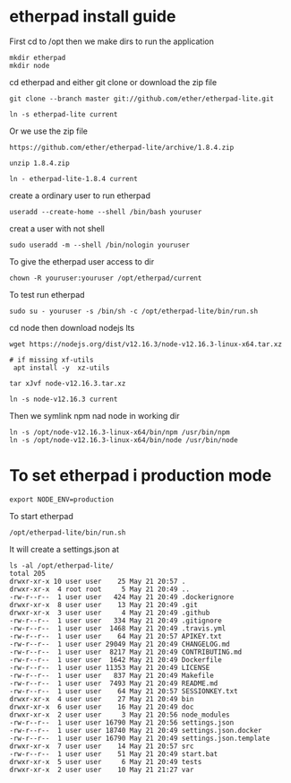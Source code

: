# etherpad install guide

First cd to /opt then we make dirs to run the application
```
mkdir etherpad
mkdir node
```
cd etherpad and either git clone or download the zip file
```
git clone --branch master git://github.com/ether/etherpad-lite.git

ln -s etherpad-lite current 
````
Or we use the zip file
```
https://github.com/ether/etherpad-lite/archive/1.8.4.zip

unzip 1.8.4.zip

ln - etherpad-lite-1.8.4 current
```

create a ordinary user to run etherpad
```
useradd --create-home --shell /bin/bash youruser
```

creat a user with not shell
```
sudo useradd -m --shell /bin/nologin youruser
```
To give the etherpad user access to dir
```
chown -R youruser:youruser /opt/etherpad/current
```
To test run etherpad 
```
sudo su - youruser -s /bin/sh -c /opt/etherpad-lite/bin/run.sh
```



cd node then download nodejs lts
```
wget https://nodejs.org/dist/v12.16.3/node-v12.16.3-linux-x64.tar.xz

# if missing xf-utils 
 apt install -y  xz-utils
 
tar xJvf node-v12.16.3.tar.xz

ln -s node-v12.16.3 current  
```
Then we symlink npm nad node in working dir
```
ln -s /opt/node-v12.16.3-linux-x64/bin/npm /usr/bin/npm 
ln -s /opt/node-v12.16.3-linux-x64/bin/node /usr/bin/node
```

# To set etherpad i production mode
```
export NODE_ENV=production
```

To start etherpad
```
/opt/etherpad-lite/bin/run.sh
```

It will create a settings.json at 

```
ls -al /opt/etherpad-lite/
total 205
drwxr-xr-x 10 user user    25 May 21 20:57 .
drwxr-xr-x  4 root root     5 May 21 20:49 ..
-rw-r--r--  1 user user   424 May 21 20:49 .dockerignore
drwxr-xr-x  8 user user    13 May 21 20:49 .git
drwxr-xr-x  3 user user     4 May 21 20:49 .github
-rw-r--r--  1 user user   334 May 21 20:49 .gitignore
-rw-r--r--  1 user user  1468 May 21 20:49 .travis.yml
-rw-r--r--  1 user user    64 May 21 20:57 APIKEY.txt
-rw-r--r--  1 user user 29049 May 21 20:49 CHANGELOG.md
-rw-r--r--  1 user user  8217 May 21 20:49 CONTRIBUTING.md
-rw-r--r--  1 user user  1642 May 21 20:49 Dockerfile
-rw-r--r--  1 user user 11353 May 21 20:49 LICENSE
-rw-r--r--  1 user user   837 May 21 20:49 Makefile
-rw-r--r--  1 user user  7493 May 21 20:49 README.md
-rw-r--r--  1 user user    64 May 21 20:57 SESSIONKEY.txt
drwxr-xr-x  4 user user    27 May 21 20:49 bin
drwxr-xr-x  6 user user    16 May 21 20:49 doc
drwxr-xr-x  2 user user     3 May 21 20:56 node_modules
-rw-r--r--  1 user user 16790 May 21 20:56 settings.json
-rw-r--r--  1 user user 18740 May 21 20:49 settings.json.docker
-rw-r--r--  1 user user 16790 May 21 20:49 settings.json.template
drwxr-xr-x  7 user user    14 May 21 20:57 src
-rw-r--r--  1 user user    51 May 21 20:49 start.bat
drwxr-xr-x  5 user user     6 May 21 20:49 tests
drwxr-xr-x  2 user user    10 May 21 21:27 var
```



